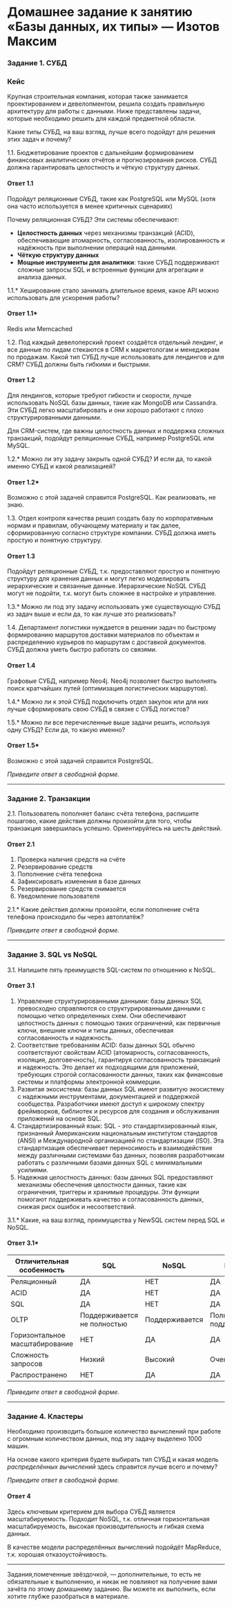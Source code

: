 # Домашнее задание к занятию «Базы данных, их типы» — Изотов Максим



### Задание 1. СУБД

### Кейс
Крупная строительная компания, которая также занимается проектированием и девелопментом, решила создать 
правильную архитектуру для работы с данными. Ниже представлены задачи, которые необходимо решить для
каждой предметной области. 

Какие типы СУБД, на ваш взгляд, лучше всего подойдут для решения этих задач и почему? 
 
1.1. Бюджетирование проектов с дальнейшим формированием финансовых аналитических отчётов и прогнозирования рисков.
СУБД должна гарантировать целостность и чёткую структуру данных.

#### Ответ 1.1

Подойдут реляционные СУБД, такие как PostgreSQL или MySQL (хотя она часто используется в менее критичных сценариях)

Почему реляционная СУБД? Эти системы обеспечивают:
* **Целостность данных** через механизмы транзакций (ACID), обеспечивающие атомарность, согласованность, изолированность и надёжность при выполнении операций над данными.
* **Чёткую структуру данных**
* **Мощные инструменты для аналитики**: такие СУБД поддерживают сложные запросы SQL и встроенные функции для агрегации и анализа данных.

1.1.* Хеширование стало занимать длительное время, какое API можно использовать для ускорения работы?

#### Ответ 1.1*

Redis или Memcached

1.2. Под каждый девелоперский проект создаётся отдельный лендинг, и все данные по лидам стекаются в CRM к 
маркетологам и менеджерам по продажам. Какой тип СУБД лучше использовать для лендингов и для CRM? 
СУБД должны быть гибкими и быстрыми.

#### Ответ 1.2

Для лендингов, которые требуют гибкости и скорости, лучше использовать NoSQL базы данных, такие как MongoDB или Cassandra. Эти СУБД легко масштабировать и они хорошо работают с плохо структурированными данными.

Для CRM-систем, где важны целостность данных и поддержка сложных транзакций, подойдут реляционные СУБД, например PostgreSQL или MySQL.

1.2.* Можно ли эту задачу закрыть одной СУБД? И если да, то какой именно СУБД и какой реализацией?

#### Ответ 1.2*

Возможно с этой задачей справится PostgreSQL. Как реализовать, не знаю.

1.3. Отдел контроля качества решил создать базу по корпоративным нормам и правилам, обучающему материалу 
и так далее, сформированную согласно структуре компании. СУБД должна иметь простую и понятную структуру.

#### Ответ 1.3

Подойдут реляционные СУБД, т.к. предоставляют простую и понятную структуру для хранения данных и могут легко моделировать иерархические и связанные данные. Иерархические NoSQL СУБД могут не подойти, т.к. могут быть сложнее в настройке и управление.

1.3.* Можно ли под эту задачу использовать уже существующую СУБД из задач выше и если да, то как лучше это 
реализовать?

1.4. Департамент логистики нуждается в решении задач по быстрому формированию маршрутов доставки материалов 
по объектам и распределению курьеров по маршрутам с доставкой документов. СУБД должна уметь быстро работать
со связями.

#### Ответ 1.4

Графовые СУБД, например Neo4j. Neo4j позволяет быстро выполнять поиск кратчайших путей (оптимизация логистических маршрутов).

1.4.* Можно ли к этой СУБД подключить отдел закупок или для них лучше сформировать свою СУБД в связке с СУБД 
логистов?

1.5.* Можно ли все перечисленные выше задачи решить, используя одну СУБД? Если да, то какую именно?

#### Ответ 1.5*

Возможно с этой задачей справится PostgreSQL.

*Приведите ответ в свободной форме.*

---

### Задание 2. Транзакции

2.1. Пользователь пополняет баланс счёта телефона, распишите пошагово, какие действия должны произойти для того, чтобы 
транзакция завершилась успешно. Ориентируйтесь на шесть действий.

#### Ответ 2.1

1. Проверка наличия средств на счёте
1. Резервирование средств
2. Пополнение счёта телефона
3. Зафиксировать изменения в базе данных
1. Резервирование средств снимается
1. Уведомление пользователя



2.1.* Какие действия должны произойти, если пополнение счёта телефона происходило бы через автоплатёж?

*Приведите ответ в свободной форме.*

---

### Задание 3. SQL vs NoSQL

3.1. Напишите пять преимуществ SQL-систем по отношению к NoSQL.

#### Ответ 3.1

1. Управление структурированными данными: базы данных SQL превосходно справляются со структурированными данными с помощью четко определенных схем. Они обеспечивают целостность данных с помощью таких ограничений, как первичные ключи, внешние ключи и типы данных, обеспечивая согласованность и надежность.
2. Соответствие требованиям ACID: базы данных SQL обычно соответствуют свойствам ACID (атомарность, согласованность, изоляция, долговечность), гарантируя согласованность транзакций и надежность. Это делает их подходящими для приложений, требующих строгой согласованности данных, таких как финансовые системы и платформы электронной коммерции.
3. Развитая экосистема: базы данных SQL имеют развитую экосистему с надежными инструментами, документацией и поддержкой сообщества. Разработчики имеют доступ к широкому спектру фреймворков, библиотек и ресурсов для создания и обслуживания приложений на основе SQL.
4. Стандартизированный язык: SQL - это стандартизированный язык, признанный Американским национальным институтом стандартов (ANSI) и Международной организацией по стандартизации (ISO). Эта стандартизация обеспечивает переносимость и взаимодействие между различными системами баз данных, позволяя разработчикам работать с различными базами данных SQL с минимальными усилиями.
5. Надежная целостность данных: базы данных SQL предоставляют механизмы обеспечения целостности данных, такие как ограничения, триггеры и хранимые процедуры. Эти функции помогают поддерживать качество и согласованность данных, снижая риск ошибок и несоответствий.

3.1.* Какие, на ваш взгляд, преимущества у NewSQL систем перед SQL и NoSQL.

#### Ответ 3.1*

|Отличительная особенность|SQL|NoSQL|NewSQL|
|--|--|--|--|
|Реляционный|ДА|НЕТ|ДА|
|ACID|ДА|НЕТ|ДА|
|SQL|ДА|НЕТ|ДА|
|OLTP|Поддерживается не полностью|Поддерживается|Полностью поддерживается|
|Горизонтальное масштабирование|НЕТ|ДА|ДА|
|Сложность запросов|Низкий|Высокий|Очень высокий|
|Распространено|НЕТ|ДА|ДА|

*Приведите ответ в свободной форме.*

---

### Задание 4. Кластеры

Необходимо производить большое количество вычислений при работе с огромным количеством данных, под эту задачу 
выделено 1000 машин. 

На основе какого критерия будете выбирать тип СУБД и какая модель *распределённых вычислений* 
здесь справится лучше всего и почему?

*Приведите ответ в свободной форме.*

#### Ответ 4

Здесь ключевым критерием для выбора СУБД является масштабируемость.
Подходит NoSQL, т.к. отличная горизонтальная масштабируемость, высокая производительность и гибкая схема данных.

В качестве модели распределённых вычислений подойдёт MapReduce, т.к. хорошая отказоустойчивость.

---

Задания,помеченные звёздочкой, — дополнительные, то есть не обязательные к выполнению, и никак не повлияют на получение вами зачёта по этому домашнему заданию. Вы можете их выполнить, если хотите глубже разобраться в материале.
